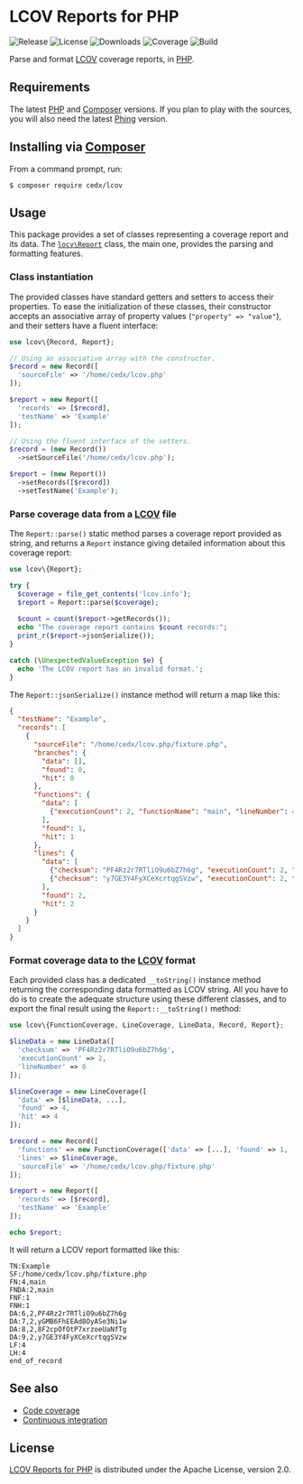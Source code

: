 # LCOV Reports for PHP
![Release](https://img.shields.io/packagist/v/cedx/lcov.svg) ![License](https://img.shields.io/packagist/l/cedx/lcov.svg) ![Downloads](https://img.shields.io/packagist/dt/cedx/lcov.svg) ![Coverage](https://coveralls.io/repos/github/cedx/lcov.php/badge.svg) ![Build](https://travis-ci.org/cedx/lcov.php.svg)

Parse and format [LCOV](http://ltp.sourceforge.net/coverage/lcov.php) coverage reports, in [PHP](https://secure.php.net).

## Requirements
The latest [PHP](https://secure.php.net) and [Composer](https://getcomposer.org) versions.
If you plan to play with the sources, you will also need the latest [Phing](https://www.phing.info) version.

## Installing via [Composer](https://getcomposer.org)
From a command prompt, run:

```shell
$ composer require cedx/lcov
```

## Usage
This package provides a set of classes representing a coverage report and its data.
The [`locv\Report`](https://github.com/cedx/lcov.php/blob/master/lib/Report.php) class, the main one, provides the parsing and formatting features.

### Class instantiation
The provided classes have standard getters and setters to access their properties.
To ease the initialization of these classes, their constructor accepts an associative array of property values (`"property" => "value"`), and their setters have a fluent interface:

```php
use lcov\{Record, Report};

// Using an associative array with the constructor.
$record = new Record([
  'sourceFile' => '/home/cedx/lcov.php'
]);

$report = new Report([
  'records' => [$record],
  'testName' => 'Example'
]);

// Using the fluent interface of the setters.
$record = (new Record())
  ->setSourceFile('/home/cedx/lcov.php');

$report = (new Report())
  ->setRecords([$record])
  ->setTestName('Example');
```

### Parse coverage data from a [LCOV](http://ltp.sourceforge.net/coverage/lcov.php) file
The `Report::parse()` static method parses a coverage report provided as string, and returns a `Report` instance giving detailed information about this coverage report:

```php
use lcov\{Report};

try {
  $coverage = file_get_contents('lcov.info');
  $report = Report::parse($coverage);
  
  $count = count($report->getRecords());
  echo "The coverage report contains $count records:";
  print_r($report->jsonSerialize());
}

catch (\UnexpectedValueException $e) {
  echo 'The LCOV report has an invalid format.';
}
```

The `Report::jsonSerialize()` instance method will return a map like this:

```json
{
  "testName": "Example",
  "records": [
    {
      "sourceFile": "/home/cedx/lcov.php/fixture.php",
      "branches": {
        "data": [],
        "found": 0,
        "hit": 0
      },
      "functions": {
        "data": [
          {"executionCount": 2, "functionName": "main", "lineNumber": 4}
        ],
        "found": 1,
        "hit": 1
      },
      "lines": {
        "data": [
          {"checksum": "PF4Rz2r7RTliO9u6bZ7h6g", "executionCount": 2, "lineNumber": 6},
          {"checksum": "y7GE3Y4FyXCeXcrtqgSVzw", "executionCount": 2, "lineNumber": 9}
        ],
        "found": 2,
        "hit": 2
      }
    }
  ]
}

```

### Format coverage data to the [LCOV](http://ltp.sourceforge.net/coverage/lcov.php) format
Each provided class has a dedicated `__toString()` instance method returning the corresponding data formatted as LCOV string.
All you have to do is to create the adequate structure using these different classes, and to export the final result using the `Report::__toString()` method:

```php
use lcov\{FunctionCoverage, LineCoverage, LineData, Record, Report};

$lineData = new LineData([
  'checksum' => 'PF4Rz2r7RTliO9u6bZ7h6g',
  'executionCount' => 2,
  'lineNumber' => 6
]);

$lineCoverage = new LineCoverage([
  'data' => [$lineData, ...],
  'found' => 4,
  'hit' => 4
]);

$record = new Record([
  'functions' => new FunctionCoverage(['data' => [...], 'found' => 1, 'hit' => 1]),
  'lines' => $lineCoverage,
  'sourceFile' => '/home/cedx/lcov.php/fixture.php'
]);

$report = new Report([
  'records' => [$record],
  'testName' => 'Example'
]);

echo $report;
```

It will return a LCOV report formatted like this:

```
TN:Example
SF:/home/cedx/lcov.php/fixture.php
FN:4,main
FNDA:2,main
FNF:1
FNH:1
DA:6,2,PF4Rz2r7RTliO9u6bZ7h6g
DA:7,2,yGMB6FhEEAd8OyASe3Ni1w
DA:8,2,8F2cpOfOtP7xrzoeUaNfTg
DA:9,2,y7GE3Y4FyXCeXcrtqgSVzw
LF:4
LH:4
end_of_record
```

## See also
- [Code coverage](https://coveralls.io/github/cedx/lcov.php)
- [Continuous integration](https://travis-ci.org/cedx/lcov.php)

## License
[LCOV Reports for PHP](https://github.com/cedx/lcov.php) is distributed under the Apache License, version 2.0.
